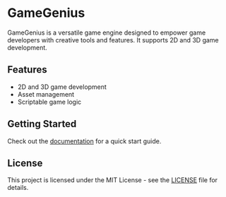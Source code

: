 # GameGenius

GameGenius is a versatile game engine designed to empower game developers with creative tools and features. It supports 2D and 3D game development.

## Features
- 2D and 3D game development
- Asset management
- Scriptable game logic

## Getting Started
Check out the [documentation](docs/user_guide.md) for a quick start guide.

## License
This project is licensed under the MIT License - see the [LICENSE](LICENSE) file for details.
